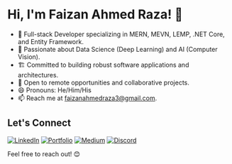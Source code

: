 # Hi, I'm Faizan Ahmed Raza! 👋

- 🔭 Full-stack Developer specializing in MERN, MEVN, LEMP, .NET Core, and Entity Framework.
- 🌱 Passionate about Data Science (Deep Learning) and AI (Computer Vision).
- 🏗️ Committed to building robust software applications and architectures.
- 💼 Open to remote opportunities and collaborative projects.
- 😄 Pronouns: He/Him/His
- 📫 Reach me at faizanahmedraza3@gmail.com.

## Let's Connect
[![LinkedIn](https://img.icons8.com/?size=100&id=85141&format=png&color=000000)](https://www.linkedin.com/in/faizan-ahmed-raza/)
[![Portfolio](https://img.icons8.com/?size=100&id=89777&format=png&color=000000)](https://faizanahmedraza.vercel.app/)
[![Medium](https://img.icons8.com/?size=100&id=GCFsv1L11D1z&format=png&color=000000)](https://medium.com/@faizanahmedraza3)
[![Discord](https://img.icons8.com/?size=100&id=89450&format=png&color=000000)](https://discord.com/users/faizanahmedraza)

Feel free to reach out! 😊
